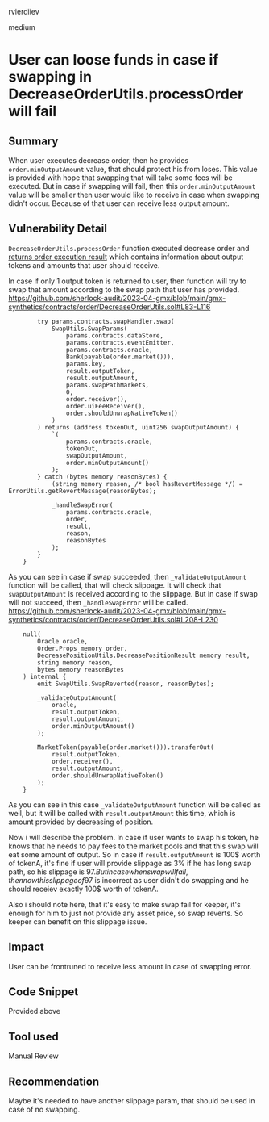rvierdiiev

medium

# User can loose funds in case if swapping in DecreaseOrderUtils.processOrder will fail

## Summary
When user executes decrease order, then he provides `order.minOutputAmount` value, that should protect his from loses. This value is provided with hope that swapping that will take some fees will be executed. But in case if swapping will fail, then this `order.minOutputAmount` value will be smaller then user would like to receive in case when swapping didn't occur. Because of that user can receive less output amount.
## Vulnerability Detail
`DecreaseOrderUtils.processOrder` function executed decrease order and [returns order execution result](https://github.com/sherlock-audit/2023-04-gmx/blob/main/gmx-synthetics/contracts/order/DecreaseOrderUtils.sol#L37-L46) which contains information about output tokens and amounts that user should receive.

In case if only 1 output token is returned to user, then function will try to swap that amount according to the swap path that user has provided.
https://github.com/sherlock-audit/2023-04-gmx/blob/main/gmx-synthetics/contracts/order/DecreaseOrderUtils.sol#L83-L116
```solidity
        try params.contracts.swapHandler.swap(
            SwapUtils.SwapParams(
                params.contracts.dataStore,
                params.contracts.eventEmitter,
                params.contracts.oracle,
                Bank(payable(order.market())),
                params.key,
                result.outputToken,
                result.outputAmount,
                params.swapPathMarkets,
                0,
                order.receiver(),
                order.uiFeeReceiver(),
                order.shouldUnwrapNativeToken()
            )
        ) returns (address tokenOut, uint256 swapOutputAmount) {
            `(
                params.contracts.oracle,
                tokenOut,
                swapOutputAmount,
                order.minOutputAmount()
            );
        } catch (bytes memory reasonBytes) {
            (string memory reason, /* bool hasRevertMessage */) = ErrorUtils.getRevertMessage(reasonBytes);

            _handleSwapError(
                params.contracts.oracle,
                order,
                result,
                reason,
                reasonBytes
            );
        }
    }
```
As you can see in case if swap succeeded, then `_validateOutputAmount` function will be called, that will check slippage. It will check that `swapOutputAmount` is received according to the slippage.
But in case if swap will not succeed, then `_handleSwapError` will be called.
https://github.com/sherlock-audit/2023-04-gmx/blob/main/gmx-synthetics/contracts/order/DecreaseOrderUtils.sol#L208-L230
```solidity
    null(
        Oracle oracle,
        Order.Props memory order,
        DecreasePositionUtils.DecreasePositionResult memory result,
        string memory reason,
        bytes memory reasonBytes
    ) internal {
        emit SwapUtils.SwapReverted(reason, reasonBytes);

        _validateOutputAmount(
            oracle,
            result.outputToken,
            result.outputAmount,
            order.minOutputAmount()
        );

        MarketToken(payable(order.market())).transferOut(
            result.outputToken,
            order.receiver(),
            result.outputAmount,
            order.shouldUnwrapNativeToken()
        );
    }
```
As you can see in this case `_validateOutputAmount` function will be called as well, but it will be called with `result.outputAmount` this time, which is amount provided by decreasing of position.

Now i will describe the problem.
In case if user wants to swap his token, he knows that he needs to pay fees to the market pools and that this swap will eat some amount of output. So in case if `result.outputAmount` is 100$ worth of tokenA, it's fine if user will provide slippage as 3% if he has long swap path, so his slippage is 97$. 
But in case when swap will fail, then now this slippage of 97$ is incorrect as user didn't do swapping and he should receiev exactly 100$ worth of tokenA.

Also i should note here, that it's easy to make swap fail for keeper, it's enough for him to just not provide any asset price, so swap reverts. So keeper can benefit on this slippage issue.
## Impact
User can be frontruned to receive less amount in case of swapping error.
## Code Snippet
Provided above
## Tool used

Manual Review

## Recommendation
Maybe it's needed to have another slippage param, that should be used in case of no swapping.